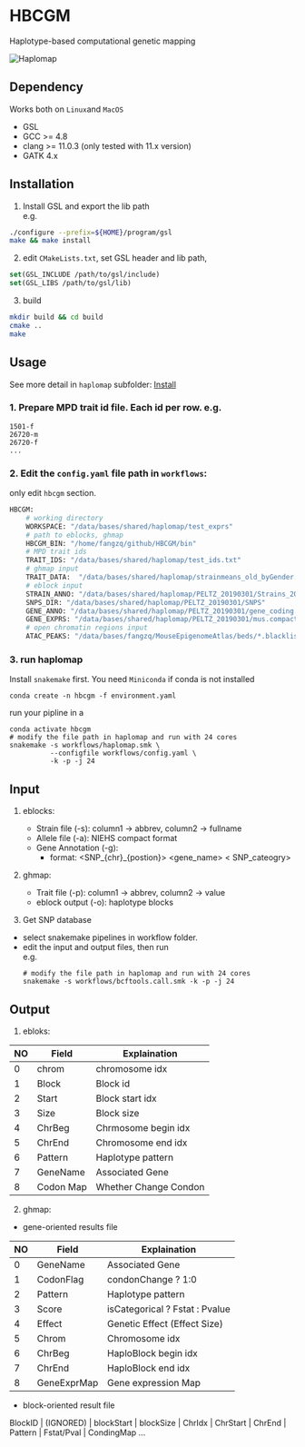 
# HBCGM
Haplotype-based computational genetic mapping  

![Haplomap](https://github.com/zqfang/haplomap/workflows/Haplomap/badge.svg)


## Dependency 
Works both on `Linux`and `MacOS`

* GSL
* GCC >= 4.8
* clang >= 11.0.3 (only tested with 11.x version)
* GATK 4.x

## Installation

1. Install GSL and export the lib path  
e.g.
```bash
./configure --prefix=${HOME}/program/gsl
make && make install
```

2. edit `CMakeLists.txt`, set GSL header and lib path, 

```cmake
set(GSL_INCLUDE /path/to/gsl/include)
set(GSL_LIBS /path/to/gsl/lib)
```

3. build
```bash
mkdir build && cd build
cmake ..
make
```


## Usage  
See more detail in ``haplomap`` subfolder: [Install](haplomap/README.md)

### 1. Prepare MPD trait id file. Each id per row. e.g.
```
1501-f
26720-m
26720-f
...
```

### 2. Edit the `config.yaml` file path in `workflows`:

only edit `hbcgm` section.
```python
HBCGM:
    # working directory
    WORKSPACE: "/data/bases/shared/haplomap/test_exprs"
    # path to eblocks, ghmap
    HBCGM_BIN: "/home/fangzq/github/HBCGM/bin"
    # MPD trait ids 
    TRAIT_IDS: "/data/bases/shared/haplomap/test_ids.txt"
    # ghmap input
    TRAIT_DATA:  "/data/bases/shared/haplomap/strainmeans_old_byGender.csv"
    # eblock input
    STRAIN_ANNO: "/data/bases/shared/haplomap/PELTZ_20190301/Strains_20190301.csv"
    SNPS_DIR: "/data/bases/shared/haplomap/PELTZ_20190301/SNPS"
    GENE_ANNO: "/data/bases/shared/haplomap/PELTZ_20190301/gene_coding.txt"
    GENE_EXPRS: "/data/bases/shared/haplomap/PELTZ_20190301/mus.compact.exprs.txt"
    # open chromatin regions input
    ATAC_PEAKS: "/data/bases/fangzq/MouseEpigenomeAtlas/beds/*.blacklist_removed.broadPeak"
```

### 3. run haplomap

Install `snakemake` first. You need `Miniconda` if conda is not installed
```shell
conda create -n hbcgm -f environment.yaml
```

run your pipline in a 
```shell
conda activate hbcgm
# modify the file path in haplomap and run with 24 cores
snakemake -s workflows/haplomap.smk \
          --configfile workflows/config.yaml \
          -k -p -j 24   
```


## Input
1. eblocks:
    - Strain file (-s): column1 -> abbrev, column2 -> fullname
    - Allele file (-a): NIEHS compact format
    - Gene Annotation (-g): 
       - format: <SNP_{chr}_{postion}>  <gene_name>  < SNP_cateogry> 

2. ghmap:
    - Trait file (-p):  column1 -> abbrev, column2 -> value
    - eblock output (-o): haplotype blocks

3. Get SNP database
  - select snakemake pipelines in workflow folder.
  - edit the input and output files, then run  
    e.g.
    ```shell
    # modify the file path in haplomap and run with 24 cores
    snakemake -s workflows/bcftools.call.smk -k -p -j 24   
    ```

## Output

1. ebloks:

|NO|Field | Explaination |
|--| ---- | ------------ |
|0 |chrom | chromosome idx      |
|1 |Block | Block id            |
|2 |Start | Block start idx     |
|3 |Size  | Block size          |
|4 |ChrBeg| Chrmosome begin idx |
|5 |ChrEnd| Chromosome end idx  |
|6 |Pattern | Haplotype pattern |
|7 |GeneName| Associated Gene   |
|8 |Codon Map | Whether Change Condon |

2. ghmap:
  * gene-oriented results file

|NO|Field | Explaination |
|--| ---- | ------------ |
|0 |GeneName   | Associated Gene     |
|1 |CodonFlag  | condonChange ? 1:0  |
|2 |Pattern    | Haplotype pattern   |
|3 |Score      | isCategorical ? Fstat : Pvalue |
|4 |Effect     | Genetic Effect (Effect Size)   |
|5 |Chrom      | Chromosome idx      |
|6 |ChrBeg     | HaploBlock begin idx|
|7 |ChrEnd     | HaploBlock end idx  |
|8 |GeneExprMap| Gene expression Map |

  * block-oriented result file

BlockID | (IGNORED) | blockStart | blockSize | ChrIdx | ChrStart | ChrEnd | Pattern | Fstat/Pval | CondingMap ...